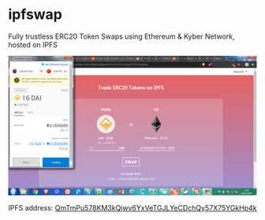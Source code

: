 # ipfswap
Fully trustless ERC20 Token Swaps using Ethereum &amp; Kyber Network, hosted on IPFS

<img src="images/screenshot.png"/>

IPFS address: [QmTmPu578KM3kQjwv6YxVeTGJLYeCDchQy57X75YGkHp4k](https://gateway.pinata.cloud/ipfs/QmTmPu578KM3kQjwv6YxVeTGJLYeCDchQy57X75YGkHp4k/)
